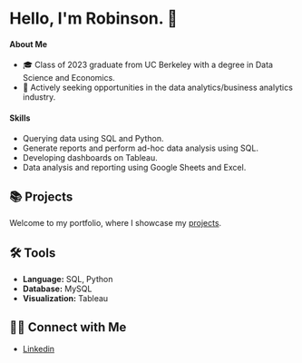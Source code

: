 # Hello, I'm Robinson. 👋

#### About Me
- 🎓 Class of 2023 graduate from UC Berkeley with a degree in Data Science and Economics.
- 💼 Actively seeking opportunities in the data analytics/business analytics industry.
 
#### Skills
- Querying data using SQL and Python.
- Generate reports and perform ad-hoc data analysis using SQL.
- Developing dashboards on Tableau.
- Data analysis and reporting using Google Sheets and Excel.

## 📚 Projects

Welcome to my portfolio, where I showcase my [projects](https://github.com/RobinsonKao/Portfolio).

## 🛠️ Tools

- **Language:** SQL, Python
- **Database:** MySQL
- **Visualization:** Tableau

## 👋🏻 Connect with Me

- [Linkedin](https://www.linkedin.com/in/Robinson-Kao)

